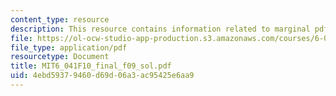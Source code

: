 ```yaml
---
content_type: resource
description: This resource contains information related to marginal pdf.
file: https://ol-ocw-studio-app-production.s3.amazonaws.com/courses/6-041-probabilistic-systems-analysis-and-applied-probability-fall-2010/4ebd59379460d69d06a3ac95425e6aa9_MIT6_041F10_final_f09_sol.pdf
file_type: application/pdf
resourcetype: Document
title: MIT6_041F10_final_f09_sol.pdf
uid: 4ebd5937-9460-d69d-06a3-ac95425e6aa9
---
```


